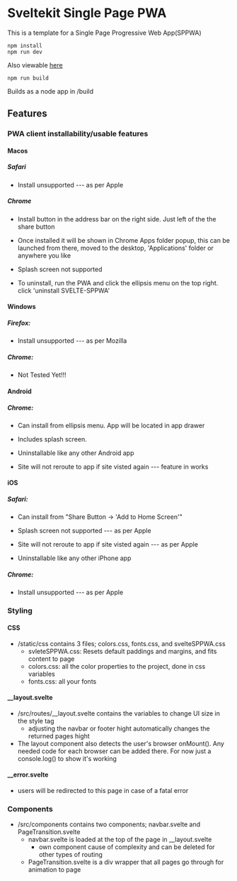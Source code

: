 # Sveltekit Single Page PWA

This is a template for a Single Page Progressive Web App(SPPWA)

```
npm install
npm run dev
```

Also viewable [here](https://sveltekit-node-deployment.herokuapp.com/)

```
npm run build
```

Builds as a node app in /build

## Features

### PWA client installability/usable features

#### Macos

##### Safari

* Install unsupported --- as per Apple

##### Chrome

* Install button in the address bar on the right side. Just left of the the share button

* Once installed it will be shown in Chrome Apps folder popup, this can be launched from there,  moved to the desktop, 'Applications' folder or anywhere you like

* Splash screen not supported

* To uninstall, run the PWA and click the ellipsis menu on the top right. click 'uninstall SVELTE-SPPWA'

#### Windows

##### Firefox:

* Install unsupported --- as per Mozilla

##### Chrome: 

* Not Tested Yet!!!

#### Android

##### Chrome:

* Can install from ellipsis menu. App will be located in app drawer

* Includes splash screen.

* Uninstallable like any other Android app

* Site will not reroute to app if site visted again --- feature in works

#### iOS

##### Safari:

* Can install from "Share Button -> 'Add to Home Screen'"

* Splash screen not supported --- as per Apple

* Site will not reroute to app if site visted again --- as per Apple

* Uninstallable like any other iPhone app

##### Chrome:

* Install unsupported --- as per Apple

### Styling

#### CSS

* /static/css contains 3 files; colors.css, fonts.css, and svelteSPPWA.css
    * svleteSPPWA.css: Resets default paddings and margins, and fits content to page
    * colors.css: all the color properties to the project, done in css variables
    * fonts.css: all your fonts

#### __layout.svelte

* /src/routes/__layout.svelte contains the variables to change UI size in the style tag
    * adjusting the navbar or footer hight automatically changes the returned pages hight
* The layout component also detects the user's browser onMount(). Any needed code for each browser can be added there. For now just a console.log() to show it's working

#### __error.svelte

* users will be redirected to this page in case of a fatal error

### Components

* /src/components contains two components; navbar.svelte and PageTransition.svelte
    * navbar.svelte is loaded at the top of the page in __layout.svelte
        * own component cause of complexity and can be deleted for other types of routing
    * PageTransition.svelte is a div wrapper that all pages go through for animation to page